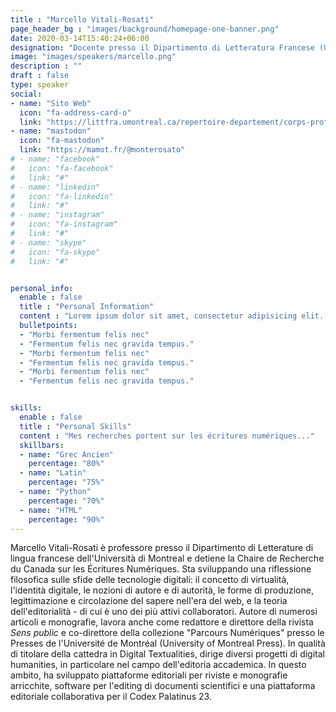 ```yaml
---
title : "Marcello Vitali-Rosati"
page_header_bg : "images/background/homepage-one-banner.png"
date: 2020-03-14T15:40:24+06:00
designation: "Docente presso il Dipartimento di Letteratura Francese (UdeM)"
image: "images/speakers/marcello.png"
description : ""
draft : false
type: speaker
social:
- name: "Sito Web"
  icon: "fa-address-card-o"
  link: "https://littfra.umontreal.ca/repertoire-departement/corps-professoral/professeur/in/in15997/sg/Marcello%20Vitali-Rosati/"
- name: "mastodon"
  icon: "fa-mastodon"
  link: "https://mamot.fr/@monterosato"
# - name: "facebook"
#   icon: "fa-facebook"
#   link: "#"
# - name: "linkedin"
#   icon: "fa-linkedin"
#   link: "#"
# - name: "instagram"
#   icon: "fa-instagram"
#   link: "#"
# - name: "skype"
#   icon: "fa-skype"
#   link: "#"


personal_info:
  enable : false
  title : "Personal Information"
  content : "Lorem ipsum dolor sit amet, consectetur adipisicing elit. Excepturi explicabo suscipit deleniti voluptatum quos nostrum iure doloremque cupiditate voluptatem a enim eaque quod perspiciatis repudiandae, mollitia adipisci ea, quidem eveniet consequatur veniam error. Adipisci, suscipit corporis repellat, soluta vitae deserunt."
  bulletpoints:
  - "Morbi fermentum felis nec"
  - "Fermentum felis nec gravida tempus."
  - "Morbi fermentum felis nec"
  - "Fermentum felis nec gravida tempus."
  - "Morbi fermentum felis nec"
  - "Fermentum felis nec gravida tempus."


skills:
  enable : false
  title : "Personal Skills"
  content : "Mes recherches portent sur les écritures numériques..."
  skillbars:
  - name: "Grec Ancien"
    percentage: "80%"
  - name: "Latin"
    percentage: "75%"
  - name: "Python"
    percentage: "70%"
  - name: "HTML"
    percentage: "90%"
---
```

Marcello Vitali-Rosati è professore presso il Dipartimento di Letterature di lingua francese dell'Università di Montreal e detiene la Chaire de Recherche du Canada sur les Écritures Numériques. Sta sviluppando una riflessione filosofica sulle sfide delle tecnologie digitali: il concetto di virtualità, l'identità digitale, le nozioni di autore e di autorità, le forme di produzione, legittimazione e circolazione del sapere nell'era del web, e la teoria dell'editorialità - di cui è uno dei più attivi collaboratori. Autore di numerosi articoli e monografie, lavora anche come redattore e direttore della rivista *Sens public* e co-direttore della collezione "Parcours Numériques" presso le Presses de l'Université de Montréal (University of Montreal Press). In qualità di titolare della cattedra in Digital Textualities, dirige diversi progetti di digital humanities, in particolare nel campo dell'editoria accademica. In questo ambito, ha sviluppato piattaforme editoriali per riviste e monografie arricchite, software per l'editing di documenti scientifici e una piattaforma editoriale collaborativa per il Codex Palatinus 23.